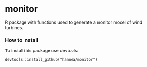 # monitor
R package with functions used to generate a monitor model of wind turbines.


### How to Install

To install this package use devtools:

```{r}
devtools::install_github("hannea/monitor")
```
